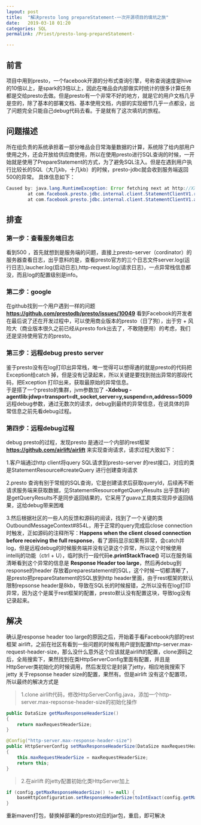 ```yaml
---
layout: post  
title:  "解决presto long prepareStatement-一次开源项目的填坑之旅"  
date:   2019-03-18 01:20  
categories: SQL  
permalink: /Priest/presto-long-prepareStatement-

---
```


## 前言  
项目中用到presto，一个facebook开源的分布式查询引擎，号称查询速度是hive的10倍以上，是spark的3倍以上，因此在唯品会内部做实时统计的很多计算任务都是交给presto去做。但是presto有一个非常不好的地方，就是它的用户文档几乎是空的，除了基本的部署文档、基本使用文档，内部的实现细节几乎一点都没，出了问题完全只能自己debug代码去看。于是就有了这次填坑的旅程。

## 问题描述
所在组负责的系统承担着一部分唯品会日常海量数据的计算，系统除了给内部用户使用之外，还会开放给供应商使用，所以在使用presto进行SQL查询的时候，一开始就是使用了PrepareStatement的方式，为了避免SQL注入。但是在遇到用户执行比较长的SQL（大几kb，十几kb）的时候，presto-jdbc就会收到服务端返回500的异常。 具体信息如下：  
```java
Caused by: java.lang.RuntimeException: Error fetching next at http://XXXXX/v1/statement/20190320_031845_00001_5jdem/2 returned an invalid response: JsonResponse{statusCode=500, statusMessage=Server Error, headers={connection=[keep-alive], date=[Wed, 20 Mar 2019 03:18:45 GMT], server=[nginx/1.13.5], transfer-encoding=[chunked]}, hasValue=false} [Error: ] 
        at com.facebook.presto.jdbc.internal.client.StatementClientV1.requestFailedException(StatementClientV1.java:436) ~[presto-jdbc-0.215.jar:0.215] 
        at com.facebook.presto.jdbc.internal.client.StatementClientV1.advance(StatementClientV1.java:383) ~[presto-jdbc-0.215.jar:0.215] 
```

## 排查
### 第一步：查看服务端日志
看到500 ，首先就想到是服务端的问题，直接上presto-server（cordinator）的服务器查看日志，出乎意料的是，查看presto官方的三个日志文件server.log(运行日志),laucher.log(启动日志),http-request.log(请求日志)，一点异常栈信息都没，而且log的配置级别是info。  
### 第二步：google
在github找到一个用户遇到一样的问题 **https://github.com/prestodb/presto/issues/10049** 看到Facebook的开发者在最后说了还在开发过程中，可以使用商业版本的presto（日了狗），出于穷 + 风险大（商业版本很久之前已经从presto fork出去了，不敢随便用）的考虑，我们还是坚持使用官方的presto。
### 第三步：远程debug presto server
鉴于presto没有在log打印出异常栈，唯一觉得可以想得通的就是presto的代码把Exception给catch 掉，但是没有记录起来，所以关键是要找到抛出异常的那段代码，把Exception 打印出来，获取最原始的异常信息。  
于是搭了一个presto的集群，jvm参数加了 **-Xdebug -agentlib:jdwp=transport=dt_socket,server=y,suspend=n,address=5009**远程debug参数，通过无数次的请求，debug到最终的异常信息，在说具体的异常信息之前先看debug过程。  
### 第四步：远程debug过程  
debug presto的过程，发现presto 是通过一个内部的rest框架 **https://github.com/airlift/airlift** 来实现查询请求，请求过程大致如下：  

1.客户端通过http client将query SQL请求到presto-server 的rest接口，对应的类是StatementResource#createQuery 进行创建查询请求  

  2.presto 查询有别于常规的SQL查询，它是创建请求后获取queryId，后续再不断请求服务端来获取数据，见StatementResource#getQueryResults
 出乎意料的是getQueryResults不是同步返回结果的，它采用了guava工具类实现异步返回结果，这给debug带来困难  

  3.然后根据社区的一些人的反馈和源码的阅读，找到了一个关键的类OutboundMessageContext#854L，用于正常的query完成后close connection时触发，正如源码的注释所写：**Happens when the client closed connection before receiving the full response**，看了源码显示如果有异常，会catch并log，但是远程debug的时候服务端并没有记录这个异常，所以这个时候使用intellij的功能（ctrl + U），临时执行一段代码**e.printStackTrace()** 可以在服务端清晰看到这个异常的信息是 **Response Header too large**，然后再debug到response的header 存放着preparestatement的SQL，这个时候一切都清晰了，是presto把prepareStatement的SQL放到http header里面，由于rest框架的默认限制repsonse header是8kb，导致在SQL长的时候报错，之所以没有在log打印异常，因为这个是属于rest框架的配置，presto默认没有配置这块，导致log没有记录起来。  

## 解决
确认是response header too large的原因之后，开始着手看Facebook内部的rest框架 airlift，之前在社区有看到一些问题的时候有用户提到配置http-server.max-request-header-size，那么没什么意外这个应该就是airlift的配置，clone源码之后，全局搜索下，果然找到在类HttpServerConfig里面有配置，并且是HttpServer类初始化的时候调用，然后发现它是封装了jetty，相应地我搜索下jetty 关于repsonse header size的配置，果然有。但是airlift 没有这个配置项，所以最终的解决方式是  
> 1.clone airlift代码，修改HttpServerConfig.java，添加一个http-server.max-repsonse-header-size的初始化操作   

```java
public DataSize getMaxResponseHeaderSize()
{
    return maxRequestHeaderSize;
}

@Config("http-server.max-response-header-size")
public HttpServerConfig setMaxResponseHeaderSize(DataSize maxRequestHeaderSize)
{
    this.maxRequestHeaderSize = maxRequestHeaderSize;
    return this;
}
```

> 2.在airlift 的jetty配置初始化类HttpServer加上   

```java
if (config.getMaxResponseHeaderSize() != null) {
    baseHttpConfiguration.setResponseHeaderSize(toIntExact(config.getMaxResponseHeaderSize().toBytes()));
}
```

重新maven打包，替换掉部署的presto对应的jar包，重启，即可解决  